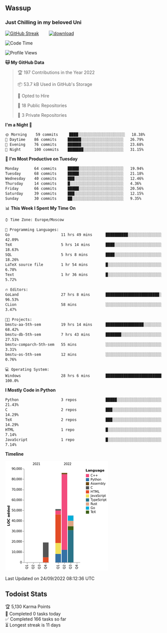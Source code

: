 ## Wassup 
### Just Chilling in my beloved Uni 

<!--
-->

[![GitHub Streak](http://github-readme-streak-stats.herokuapp.com?user=archeoss&theme=shades-of-purple&hide_border=true&date_format=j%20M%5B%20Y%5D)](https://git.io/streak-stats)&nbsp;&nbsp;&nbsp;&nbsp;&nbsp;&nbsp;&nbsp;&nbsp;[![download](https://user-images.githubusercontent.com/68448737/147796309-d8b65b1d-4dde-40d9-b03a-2b42aaa6cd43.jpeg)
](http://bmstu.ru/)

<!--START_SECTION:waka-->
![Code Time](http://img.shields.io/badge/Code%20Time-586%20hrs%2043%20mins-blue)

![Profile Views](http://img.shields.io/badge/Profile%20Views-1-blue)

**🐱 My GitHub Data** 

> 🏆 197 Contributions in the Year 2022
 > 
> 📦 53.7 kB Used in GitHub's Storage 
 > 
> 💼 Opted to Hire
 > 
> 📜 18 Public Repositories 
 > 
> 🔑 3 Private Repositories  
 > 
**I'm a Night 🦉** 

```text
🌞 Morning    59 commits     ████░░░░░░░░░░░░░░░░░░░░░   18.38% 
🌆 Daytime    86 commits     ██████░░░░░░░░░░░░░░░░░░░   26.79% 
🌃 Evening    76 commits     ██████░░░░░░░░░░░░░░░░░░░   23.68% 
🌙 Night      100 commits    ███████░░░░░░░░░░░░░░░░░░   31.15%

```
📅 **I'm Most Productive on Tuesday** 

```text
Monday       64 commits     █████░░░░░░░░░░░░░░░░░░░░   19.94% 
Tuesday      68 commits     █████░░░░░░░░░░░░░░░░░░░░   21.18% 
Wednesday    40 commits     ███░░░░░░░░░░░░░░░░░░░░░░   12.46% 
Thursday     14 commits     █░░░░░░░░░░░░░░░░░░░░░░░░   4.36% 
Friday       66 commits     █████░░░░░░░░░░░░░░░░░░░░   20.56% 
Saturday     39 commits     ███░░░░░░░░░░░░░░░░░░░░░░   12.15% 
Sunday       30 commits     ██░░░░░░░░░░░░░░░░░░░░░░░   9.35%

```


📊 **This Week I Spent My Time On** 

```text
⌚︎ Time Zone: Europe/Moscow

💬 Programming Languages: 
Go                       11 hrs 49 mins      ██████████░░░░░░░░░░░░░░░   42.09% 
TeX                      5 hrs 14 mins       ████░░░░░░░░░░░░░░░░░░░░░   18.63% 
SQL                      5 hrs 8 mins        ████░░░░░░░░░░░░░░░░░░░░░   18.26% 
LaTeX source file        1 hr 54 mins        █░░░░░░░░░░░░░░░░░░░░░░░░   6.78% 
Text                     1 hr 36 mins        █░░░░░░░░░░░░░░░░░░░░░░░░   5.72%

🔥 Editors: 
GoLand                   27 hrs 8 mins       ████████████████████████░   96.53% 
CLion                    58 mins             ░░░░░░░░░░░░░░░░░░░░░░░░░   3.47%

🐱‍💻 Projects: 
bmstu-aa-5th-sem         19 hrs 14 mins      █████████████████░░░░░░░░   68.42% 
bmstu-db-5th-sem         7 hrs 43 mins       ███████░░░░░░░░░░░░░░░░░░   27.51% 
bmstu-comparch-5th-sem   55 mins             ░░░░░░░░░░░░░░░░░░░░░░░░░   3.31% 
bmstu-os-5th-sem         12 mins             ░░░░░░░░░░░░░░░░░░░░░░░░░   0.76%

💻 Operating System: 
Windows                  28 hrs 6 mins       █████████████████████████   100.0%

```

**I Mostly Code in Python** 

```text
Python                   3 repos             █████░░░░░░░░░░░░░░░░░░░░   21.43% 
C                        2 repos             ███░░░░░░░░░░░░░░░░░░░░░░   14.29% 
TeX                      2 repos             ███░░░░░░░░░░░░░░░░░░░░░░   14.29% 
HTML                     1 repo              █░░░░░░░░░░░░░░░░░░░░░░░░   7.14% 
JavaScript               1 repo              █░░░░░░░░░░░░░░░░░░░░░░░░   7.14%

```


**Timeline**

![Chart not found](https://raw.githubusercontent.com/archeoss/archeoss/master/charts/bar_graph.png) 


 Last Updated on 24/09/2022 08:12:36 UTC
<!--END_SECTION:waka-->

## Todoist Stats

<!-- TODO-IST:START -->
🏆  5,130 Karma Points           
🌸  Completed 0 tasks today           
✅  Completed 166 tasks so far           
⏳  Longest streak is 11 days
<!-- TODO-IST:END -->
